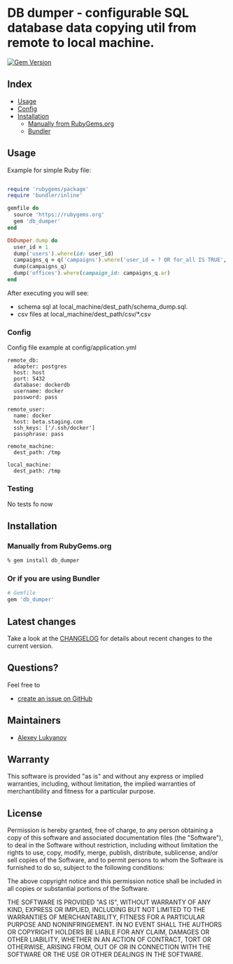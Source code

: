 # DB dumper - configurable SQL database data copying util from remote to local machine.

[![Gem Version](https://badge.fury.io/rb/db_dumper.svg)](https://badge.fury.io/rb/db_dumper)

## Index
- [Usage](#usage)
- [Config](#config)
- [Installation](#installation)
  - [Manually from RubyGems.org](#manually-from-rubygemsorg)
  - [Bundler](#or-if-you-are-using-bundler)

## Usage

Example for simple Ruby file:

```ruby

require 'rubygems/package'
require 'bundler/inline'

gemfile do
  source 'https://rubygems.org'
  gem 'db_dumper'
end

DbDumper.dump do
  user_id = 1
  dump('users').where(id: user_id)
  campaigns_q = q('campaigns').where('user_id = ? OR for_all IS TRUE', user_id)
  dump(campaigns_q)
  dump('offices').where(campaign_id: campaigns_q.ar)
end
```

After executing you will see:
- schema sql at local_machine/dest_path/schema_dump.sql.
- csv files at local_machine/dest_path/csv/*.csv
 

### Config

Config file example at config/application.yml

```
remote_db:
  adapter: postgres
  host: host
  port: 5432
  database: dockerdb
  username: docker
  password: pass

remote_user:
  name: docker
  host: beta.staging.com
  ssh_keys: ['/.ssh/docker']
  passphrase: pass

remote_machine:
  dest_path: /tmp

local_machine:
  dest_path: /tmp
```

### Testing

No tests fo now

## <a id="installation">Installation ##

### Manually from RubyGems.org ###

```sh
% gem install db_dumper
```

### Or if you are using Bundler ###

```ruby
# Gemfile
gem 'db_dumper'
```

## Latest changes ##

Take a look at the [CHANGELOG](https://github.com/alukyanov/db_dumper/blob/master/CHANGELOG.md) for details about recent changes to the current version.

## Questions? ##

Feel free to

* [create an issue on GitHub](https://github.com/alukyanov/db_dumper/issues)

## Maintainers ##

* [Alexey Lukyanov](https://github.com/alukyanov)

## Warranty ##

This software is provided "as is" and without any express or
implied warranties, including, without limitation, the implied
warranties of merchantibility and fitness for a particular
purpose.

## License ##

Permission is hereby granted, free of charge, to any person obtaining
a copy of this software and associated documentation files (the
"Software"), to deal in the Software without restriction, including
without limitation the rights to use, copy, modify, merge, publish,
distribute, sublicense, and/or sell copies of the Software, and to
permit persons to whom the Software is furnished to do so, subject to
the following conditions:

The above copyright notice and this permission notice shall be
included in all copies or substantial portions of the Software.

THE SOFTWARE IS PROVIDED "AS IS", WITHOUT WARRANTY OF ANY KIND,
EXPRESS OR IMPLIED, INCLUDING BUT NOT LIMITED TO THE WARRANTIES OF
MERCHANTABILITY, FITNESS FOR A PARTICULAR PURPOSE AND
NONINFRINGEMENT. IN NO EVENT SHALL THE AUTHORS OR COPYRIGHT HOLDERS BE
LIABLE FOR ANY CLAIM, DAMAGES OR OTHER LIABILITY, WHETHER IN AN ACTION
OF CONTRACT, TORT OR OTHERWISE, ARISING FROM, OUT OF OR IN CONNECTION
WITH THE SOFTWARE OR THE USE OR OTHER DEALINGS IN THE SOFTWARE.
